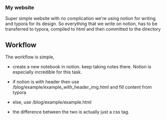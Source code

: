 ### My website
Super simple website with no complication
we're using notion for writing and typora for its design.
So everything that we write on notion, has to be transferred to typora, compiled to html and then
committed to the directory

## Workflow
The workflow is simple, 
- create a new notebook in notion. keep taking notes there. Notion is especially
incredible for this task.
  
- if notion is with header then use /blog/example/example_with_header_img.html
and fill content from typora 
  
- else, use /blog/example/example.html

- the difference between the two is actually just a css tag.




